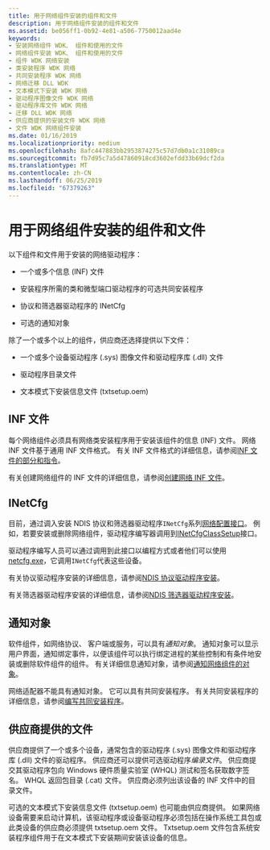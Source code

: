 ```yaml
---
title: 用于网络组件安装的组件和文件
description: 用于网络组件安装的组件和文件
ms.assetid: be056ff1-0b92-4e81-a506-7750012aad4e
keywords:
- 安装网络组件 WDK、 组件和使用的文件
- 网络组件安装 WDK、 组件和使用的文件
- 组件 WDK 网络安装
- 类安装程序 WDK 网络
- 共同安装程序 WDK 网络
- 网络迁移 DLL WDK
- 文本模式下安装 WDK 网络
- 驱动程序图像文件 WDK 网络
- 驱动程序库文件 WDK 网络
- 迁移 DLL WDK 网络
- 供应商提供的安装文件 WDK 网络
- 文件 WDK 网络组件安装
ms.date: 01/16/2019
ms.localizationpriority: medium
ms.openlocfilehash: 8afc447883bb2953874275c57d7db0a1c31089ca
ms.sourcegitcommit: fb7d95c7a5d47860918cd3602efdd33b69dcf2da
ms.translationtype: MT
ms.contentlocale: zh-CN
ms.lasthandoff: 06/25/2019
ms.locfileid: "67379263"
---
```

# <a name="components-and-files-used-for-network-component-installation"></a>用于网络组件安装的组件和文件

以下组件和文件用于安装的网络驱动程序：

-   一个或多个信息 (INF) 文件

-   安装程序所需的类和微型端口驱动程序的可选共同安装程序

-   协议和筛选器驱动程序的 INetCfg

-   可选的通知对象

除了一个或多个以上的组件，供应商还选择提供以下文件：

-   一个或多个设备驱动程序 (.sys) 图像文件和驱动程序库 (.dll) 文件

-   驱动程序目录文件

-   文本模式下安装信息文件 (txtsetup.oem)

## <a name="inf-files"></a>INF 文件

每个网络组件必须具有网络类安装程序用于安装该组件的信息 (INF) 文件。 网络 INF 文件基于通用 INF 文件格式。 有关 INF 文件格式的详细信息，请参阅[INF 文件的部分和指令](https://docs.microsoft.com/windows-hardware/drivers/install/inf-file-sections-and-directives)。

有关创建网络组件的 INF 文件的详细信息，请参阅[创建网络 INF 文件](creating-network-inf-files.md)。

## <a name="inetcfg"></a>INetCfg

目前，通过调入安装 NDIS 协议和筛选器驱动程序`INetCfg`系列[网络配置接口](https://docs.microsoft.com/previous-versions/windows/hardware/network/ff559080(v=vs.85))。 例如，若要安装或删除网络组件，驱动程序编写器调用到[INetCfgClassSetup](https://docs.microsoft.com/previous-versions/windows/hardware/network/ff547709(v=vs.85))接口。 

驱动程序编写人员可以通过调用到此接口以编程方式或者他们可以使用[netcfg.exe](https://docs.microsoft.com/windows-server/administration/windows-commands/netcfg)，它调用`INetCfg`代表这些设备。

有关协议驱动程序安装的详细信息，请参阅[NDIS 协议驱动程序安装](ndis-protocol-driver-installation.md)。

有关筛选器驱动程序安装的详细信息，请参阅[NDIS 筛选器驱动程序安装](ndis-filter-driver-installation.md)。

## <a name="notify-object"></a>通知对象

软件组件，如网络协议、 客户端或服务，可以具有*通知对象*。 通知对象可以显示用户界面，通知绑定事件，以便该组件可以执行绑定进程的某些控制和有条件地安装或删除软件组件的组件。 有关详细信息通知对象，请参阅[通知网络组件的对象](notify-objects-for-network-components.md)。

网络适配器不能具有通知对象。 它可以具有共同安装程序。 有关共同安装程序的详细信息，请参阅[编写共同安装程序](https://docs.microsoft.com/windows-hardware/drivers/install/writing-a-co-installer)。

## <a name="vendor-supplied-files"></a>供应商提供的文件

供应商提供了一个或多个设备，通常包含的驱动程序 (.sys) 图像文件和驱动程序库 (.dll) 文件的驱动程序。 供应商还可以提供可选驱动程序*编录文件*。 供应商提交其驱动程序包向 Windows 硬件质量实验室 (WHQL) 测试和签名获取数字签名。 WHQL 返回包目录 (.cat) 文件。 供应商必须列出该设备的 INF 文件中的目录文件。

可选的文本模式下安装信息文件 (txtsetup.oem) 也可能由供应商提供。 如果网络设备需要来启动计算机，该驱动程序或设备驱动程序必须包括在操作系统工具包或此类设备的供应商必须提供 txtsetup.oem 文件。 Txtsetup.oem 文件包含系统安装程序组件用于在文本模式下安装期间安装该设备的信息。

 

 





